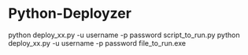 # Python-Deployzer

python deploy_xx.py -u username -p password script_to_run.py
python deploy_xx.py -u username -p password file_to_run.exe
